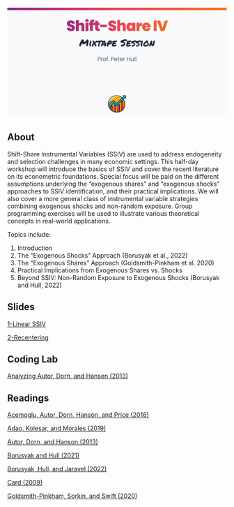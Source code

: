 ![Mixtape Sessions Banner](https://raw.githubusercontent.com/Mixtape-Sessions/Shift-Share/main/img/banner.png)


## About

Shift-Share Instrumental Variables (SSIV) are used to address endogeneity and selection challenges in many economic settings. This half-day workshop will introduce the basics of SSIV and cover the recent literature on its econometric foundations. Special focus will be paid on the different assumptions underlying the “exogenous shares” and “exogenous shocks” approaches to SSIV identification, and their practical implications. We will also cover a more general class of instrumental variable strategies combining exogenous shocks and non-random exposure. Group programming exercises will be used to illustrate various theoretical concepts in real-world applications.

Topics include:

1. Introduction
2. The “Exogenous Shocks” Approach (Borusyak et al., 2022)
3. The “Exogenous Shares” Approach (Goldsmith-Pinkham et al. 2020)
4. Practical Implications from Exogenous Shares vs. Shocks
5. Beyond SSIV: Non-Random Exposure to Exogenous Shocks (Borusyak and Hull, 2022)

## Slides

[1-Linear SSIV](https://nbviewer.org/github/Mixtape-Sessions/Shift-Share/raw/main/Slides/1-Linear%20SSIV.pdf)

[2-Recentering](https://nbviewer.org/github/Mixtape-Sessions/Shift-Share/raw/main/Slides/2-Recentering.pdf)

## Coding Lab

[Analyzing Autor, Dorn, and Hansen (2013)](https://github.com/Mixtape-Sessions/Shift-Share/tree/main/Lab)

## Readings

[Acemoglu, Autor, Dorn, Hanson, and Price (2016)](https://github.com/Mixtape-Sessions/Shift-Share/raw/main/Readings/Acemoglu_Autor_Dorn_Hanson_Price_2016)

[Adao, Kolesar, and Morales (2019)](https://nbviewer.org/github/Mixtape-Sessions/Shift-Share/raw/main/Readings/Adao_Kolesar_Morales_2019.pdf)

[Autor, Dorn, and Hanson (2013)](https://github.com/Mixtape-Sessions/Shift-Share/raw/main/Readings/Autor_Dorn_Hanson_2013)

[Borusyak and Hull (2021)](https://nbviewer.org/github/Mixtape-Sessions/Shift-Share/raw/main/Readings/Borusyak_Hull_2021.pdf)

[Borusyak, Hull, and Jaravel (2022)](https://nbviewer.org/github/Mixtape-Sessions/Shift-Share/raw/main/Readings/Borusyak_Hull_Jaravel_2022.pdf)

[Card (2009)](https://nbviewer.org/github/Mixtape-Sessions/Shift-Share/raw/main/Readings/Card_2009.pdf)

[Goldsmith-Pinkham, Sorkin, and Swift (2020)](https://nbviewer.org/github/Mixtape-Sessions/Shift-Share/raw/main/Readings/Goldsmith-Pinkham_Sorkin_Swift_2020.pdf)


